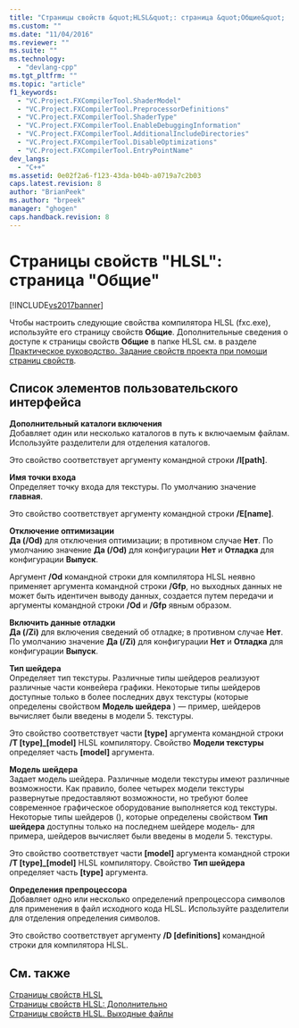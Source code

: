 ```yaml
---
title: "Страницы свойств &quot;HLSL&quot;: страница &quot;Общие&quot; | Microsoft Docs"
ms.custom: ""
ms.date: "11/04/2016"
ms.reviewer: ""
ms.suite: ""
ms.technology: 
  - "devlang-cpp"
ms.tgt_pltfrm: ""
ms.topic: "article"
f1_keywords: 
  - "VC.Project.FXCompilerTool.ShaderModel"
  - "VC.Project.FXCompilerTool.PreprocessorDefinitions"
  - "VC.Project.FXCompilerTool.ShaderType"
  - "VC.Project.FXCompilerTool.EnableDebuggingInformation"
  - "VC.Project.FXCompilerTool.AdditionalIncludeDirectories"
  - "VC.Project.FXCompilerTool.DisableOptimizations"
  - "VC.Project.FXCompilerTool.EntryPointName"
dev_langs: 
  - "C++"
ms.assetid: 0e02f2a6-f123-43da-b04b-a0719a7c2b03
caps.latest.revision: 8
author: "BrianPeek"
ms.author: "brpeek"
manager: "ghogen"
caps.handback.revision: 8
---
```

# Страницы свойств &quot;HLSL&quot;: страница &quot;Общие&quot;
[!INCLUDE[vs2017banner](../assembler/inline/includes/vs2017banner.md)]

Чтобы настроить следующие свойства компилятора HLSL \(fxc.exe\), используйте его страницу свойств **Общие**.  Дополнительные сведения о доступе к страницы свойств **Общие** в папке HLSL см. в разделе [Практическое руководство. Задание свойств проекта при помощи страниц свойств](../Topic/How%20to:%20Specify%20Project%20Properties%20with%20Property%20Pages.md).  
  
## Список элементов пользовательского интерфейса  
 **Дополнительный каталоги включения**  
 Добавляет один или несколько каталогов в путь к включаемым файлам.  Используйте разделители для отделения каталогов.  
  
 Это свойство соответствует аргументу командной строки **\/I\[path\]**.  
  
 **Имя точки входа**  
 Определяет точку входа для текстуры.  По умолчанию значение **главная**.  
  
 Это свойство соответствует аргументу командной строки **\/E\[name\]**.  
  
 **Отключение оптимизации**  
 **Да \(\/Od\)** для отключения оптимизации; в противном случае **Нет**.  По умолчанию значение **Да \(\/Od\)** для конфигурации **Нет** и **Отладка** для конфигурации **Выпуск**.  
  
 Аргумент **\/Od** командной строки для компилятора HLSL неявно применяет аргумента командной строки **\/Gfp**, но выходных данных не может быть идентичен выводу данных, создается путем передачи и аргументы командной строки **\/Od** и **\/Gfp** явным образом.  
  
 **Включить данные отладки**  
 **Да \(\/Zi\)** для включения сведений об отладке; в противном случае **Нет**.  По умолчанию значение **Да \(\/Zi\)** для конфигурации **Нет** и **Отладка** для конфигурации **Выпуск**.  
  
 **Тип шейдера**  
 Определяет тип текстуры.  Различные типы шейдеров реализуют различные части конвейера графики.  Некоторые типы шейдеров доступные только в более последних двух текстуры \(которые определены свойством **Модель шейдера** \) — пример, шейдеров вычисляет были введены в модели 5. текстуры.  
  
 Это свойство соответствует части **\[type\]** аргумента командной строки **\/T \[type\]\_\[model\]** HLSL компилятору.  Свойство **Модели текстуры** определяет часть **\[model\]** аргумента.  
  
 **Модель шейдера**  
 Задает модель шейдера.  Различные модели текстуры имеют различные возможности.  Как правило, более четырех модели текстуры развернутые предоставляют возможности, но требуют более современное графическое оборудование выполняется код текстуры.  Некоторые типы шейдеров \(\), которые определены свойством **Тип шейдера** доступны только на последнем шейдере модель\- для примера, шейдеров вычисляет были введены в модели 5. текстуры.  
  
 Это свойство соответствует части **\[model\]** аргумента командной строки **\/T \[type\]\_\[model\]** HLSL компилятору.  Свойство **Тип шейдера** определяет часть **\[type\]** аргумента.  
  
 **Определения препроцессора**  
 Добавляет одно или несколько определений препроцессора символов для применения в файл исходного кода HLSL.  Используйте разделители для отделения определения символов.  
  
 Это свойство соответствует аргументу **\/D \[definitions\]** командной строки для компилятора HLSL.  
  
## См. также  
 [Страницы свойств HLSL](../ide/hlsl-property-pages.md)   
 [Страницы свойств HLSL: Дополнительно](../ide/hlsl-property-pages-advanced.md)   
 [Страницы свойств HLSL. Выходные файлы](../ide/hlsl-property-pages-output-files.md)